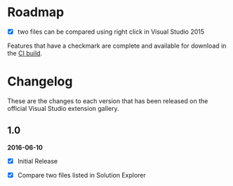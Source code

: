 # Roadmap

- [x] two files can be compared using right click in Visual Studio 2015


Features that have a checkmark are complete and available for
download in the
[CI build](http://vsixgallery.com/extension/58d83af4-8f4c-48c1-85fb-25bfc5717873/).

# Changelog

These are the changes to each version that has been released
on the official Visual Studio extension gallery.

## 1.0

**2016-06-10**

- [x] Initial Release
- [x] Compare two files listed in Solution Explorer

